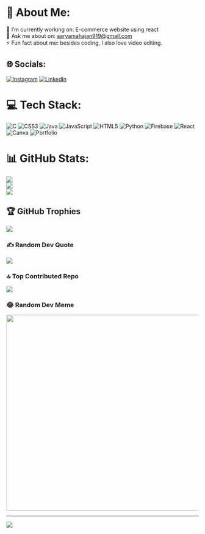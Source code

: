 # 💫 About Me:
🔭 I’m currently working on: E-commerce website using react<br>💬 Ask me about on: aaryamahajan919@gmail.com<br>⚡ Fun fact about me: besides coding, I also love video editing.


## 🌐 Socials:
[![Instagram](https://img.shields.io/badge/Instagram-%23E4405F.svg?logo=Instagram&logoColor=white)](https://instagram.com/aarya_m919) [![LinkedIn](https://img.shields.io/badge/LinkedIn-%230077B5.svg?logo=linkedin&logoColor=white)](https://linkedin.com/in/aarya-mahajan-034191231) 

# 💻 Tech Stack:
![C](https://img.shields.io/badge/c-%2300599C.svg?style=flat-square&logo=c&logoColor=white) ![CSS3](https://img.shields.io/badge/css3-%231572B6.svg?style=flat-square&logo=css3&logoColor=white) ![Java](https://img.shields.io/badge/java-%23ED8B00.svg?style=flat-square&logo=java&logoColor=white) ![JavaScript](https://img.shields.io/badge/javascript-%23323330.svg?style=flat-square&logo=javascript&logoColor=%23F7DF1E) ![HTML5](https://img.shields.io/badge/html5-%23E34F26.svg?style=flat-square&logo=html5&logoColor=white) ![Python](https://img.shields.io/badge/python-3670A0?style=flat-square&logo=python&logoColor=ffdd54) ![Firebase](https://img.shields.io/badge/firebase-%23039BE5.svg?style=flat-square&logo=firebase) ![React](https://img.shields.io/badge/react-%2320232a.svg?style=flat-square&logo=react&logoColor=%2361DAFB) ![Canva](https://img.shields.io/badge/Canva-%2300C4CC.svg?style=flat-square&logo=Canva&logoColor=white) ![Portfolio](https://img.shields.io/badge/Portfolio-%23000000.svg?style=flat-square&logo=firefox&logoColor=#FF7139)
# 📊 GitHub Stats:
![](https://github-readme-stats.vercel.app/api?username=aaryamahajan919&theme=dark&hide_border=false&include_all_commits=false&count_private=false)<br/>
![](https://github-readme-streak-stats.herokuapp.com/?user=aaryamahajan919&theme=dark&hide_border=false)<br/>
![](https://github-readme-stats.vercel.app/api/top-langs/?username=aaryamahajan919&theme=dark&hide_border=false&include_all_commits=false&count_private=false&layout=compact)

## 🏆 GitHub Trophies
![](https://github-profile-trophy.vercel.app/?username=aaryamahajan919&theme=radical&no-frame=false&no-bg=true&margin-w=4)

### ✍️ Random Dev Quote
![](https://quotes-github-readme.vercel.app/api?type=vetical&theme=merko)

### 🔝 Top Contributed Repo
![](https://github-contributor-stats.vercel.app/api?username=aaryamahajan919&limit=5&theme=gruvbox&combine_all_yearly_contributions=true)

### 😂 Random Dev Meme
<img src="[https://rm.up.railway.app/](https://i.pinimg.com/736x/3c/2f/03/3c2f039ee424b5a44c9e7e54542fb73d.jpg)" width="512px"/>

---
[![](https://visitcount.itsvg.in/api?id=aaryamahajan919&icon=5&color=11)](https://visitcount.itsvg.in)

<!-- Proudly created with GPRM ( https://gprm.itsvg.in ) -->
